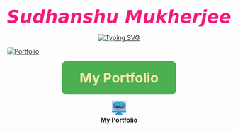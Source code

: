 <p align="center">
  <a href="https://github.com/sudhanshumukherjeexx">
    <img src="https://github.com/sudhanshumukherjeexx/sudhanshumukherjeexx/blob/main/name.png" alt="Sudhanshu Mukherjee" /></a>
</p>

<p align="center">
  <!-- Typing SVG by DenverCoder1 - https://github.com/DenverCoder1/readme-typing-svg -->
  <a href="https://git.io/typing-svg"><img src="https://readme-typing-svg.demolab.com?font=Fira+Code&weight=500&size=16&duration=2000&pause=500&color=982176&width=435&lines=Your+friendly+neighborhood+Data+Scientist;2%2B+years+of+Industry+Experience;4%2B+years+of+Coding+Experience;Python%2C+SQL%2C+Machine+Learning%2C+Data+Viz;Statistical+Analysis%2C+Computer+Vision;Natural+Language+Processing%2C+PowerBI;Snowflake%2C+AWS%2C+Pandas%2C+Polars%2C+Git" alt="Typing SVG" /></a>
</p>

[![Portfolio](https://your-icon-image-url.com/icon.png)](https://hustledata.substack.com/)


<p align="center">
  <a href="https://www.datascienceportfol.io/sudhanshumukherjee" target="_blank" rel="noopener noreferrer" style="display: inline-block;background-color: #4CAF50;color:#FFE5AD;font-weight: bold;text-decoration: none;padding: 20px 40px;border-radius: 10px;transition: background-color 0.3s ease;font-size:30px">
    My Portfolio
  </a>
</p>

<p align="center">
  <a href="https://www.datascienceportfol.io/sudhanshumukherjee">
    <img src="https://github.com/sudhanshumukherjeexx/sudhanshumukherjeexx/blob/main/portfolio.png" alt="Portfolio", width="32" height="32">
    <br>
    <strong>My Portfolio</strong>
  </a>
</p>
